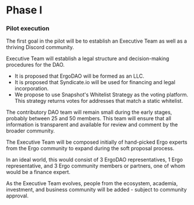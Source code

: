 # Phase I

### **Pilot execution**

The first goal in the pilot will be to establish an Executive Team as well as a thriving Discord community.

Executive Team will establish a legal structure and decision-making procedures for the DAO.&#x20;

* It is proposed that ErgoDAO will be formed as an LLC.&#x20;
* It is proposed that Syndicate.io will be used for financing and legal incorporation.&#x20;
* We propose to use Snapshot's Whitelist Strategy as the voting platform. This strategy returns votes for addresses that match a static whitelist.

The contributory DAO team will remain small during the early stages, probably between 25 and 50 members. This team will ensure that all information is transparent and available for review and comment by the broader community.

The Executive Team will be composed initially of hand-picked Ergo experts from the Ergo community to expand during the soft proposal process.

In an ideal world, this would consist of 3 ErgoDAO representatives, 1 Ergo representative, and 3 Ergo community members or partners, one of whom would be a finance expert.

As the Executive Team evolves, people from the ecosystem, academia, investment, and business community will be added - subject to community approval.&#x20;
